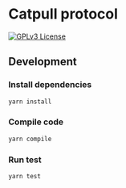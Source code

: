 # Catpull protocol

[![GPLv3
License](https://img.shields.io/badge/License-GPL%20v3-blue.svg)](https://opensource.org/licenses/)

## Development

### Install dependencies

```bash
yarn install
```

### Compile code

```bash
yarn compile
```

### Run test

```bash
yarn test
```
